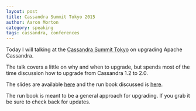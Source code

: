 ```yaml
---
layout: post
title: Cassandra Summit Tokyo 2015
author: Aaron Morton
category: speaking
tags: cassandra, conferences
---
```


Today I will talking at the [Cassandra Summit Tokyo](http://cassandra-jp.com/) on upgrading Apache Cassandra. 

The talk covers a little on why and when to upgrade, but spends most of the time discussion how to upgrade from Cassandra 1.2 to 2.0. 

The slides are available [here](/files/2015-04-15-Cassandra-jp-2015/Cassandra_JP_2015-Problem_Free_Cassandra_Upgrades.pdf) and the run book discussed is [here](/files/2015-04-15-Cassandra-jp-2015/TLP-CassandraJPUpgradeRunbook-070515-1345-4.pdf).

The run book is meant to be a general approach for upgrading. If you grab it be sure to check back for updates. 

